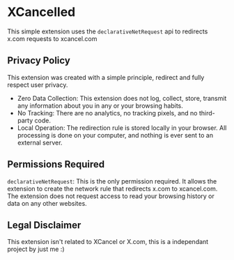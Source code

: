 # XCancelled

This simple extension uses the `declarativeNetRequest` api to redirects x.com requests to xcancel.com

## Privacy Policy

This extension was created with a simple principle, redirect and fully respect user privacy.

* Zero Data Collection: This extension does not log, collect, store, transmit any information about you in any or your browsing habits.
* No Tracking: There are no analytics, no tracking pixels, and no third-party code.
* Local Operation: The redirection rule is stored locally in your browser. All processing is done on your computer, and nothing is ever sent to an external server.

## Permissions Required

`declarativeNetRequest`: This is the only permission required. It allows the extension to create the network rule that redirects x.com to xcancel.com.
The extension does not request access to read your browsing history or data on any other websites.

## Legal Disclaimer

This extension isn't related to XCancel or X.com, this is a independant project by just me :)